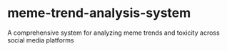 # meme-trend-analysis-system
A comprehensive system for analyzing meme trends and toxicity across social media platforms
